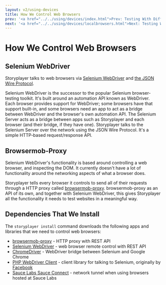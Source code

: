 ```yaml
---
layout: v2/using-devices
title: How We Control Web Browsers
prev: '<a href="../../using/devices/index.html">Prev: Testing With Different Devices</a>'
next: '<a href="../../using/devices/localbrowsers.html">Next: Testing With Locally Running Web Browsers</a>'
---
```


# How We Control Web Browsers

## Selenium WebDriver

Storyplayer talks to web browsers via [Selenium WebDriver](http://docs.seleniumhq.org) and [the JSON Wire Protocol](https://code.google.com/p/selenium/wiki/JsonWireProtocol).

Selenium WebDriver is the successor to the popular Selenium browser-testing toolkit.  It's built around an automation API known as WebDriver.  Each browser provides support for WebDriver; some browsers have that support built-in, and some browsers need an app to act as a bridge between WebDriver and the browser's own automation API.  The Selenium Server acts as a bridge between apps such as Storyplayer and each browser (and their bridge, if they have one).  Storyplayer talks to the Selenium Server over the network using the JSON Wire Protocol.  It's a simple HTTP-based request/response API.

## Browsermob-Proxy

Selenium WebDriver's functionality is based around controlling a web browser, and inspecting the DOM.  It currently doesn't have a lot of functionality around the networking aspects of what a browser does.

Storyplayer tells every browser it controls to send all of their requests through a HTTP proxy called [browsermob-proxy](https://github.com/webmetrics/browsermob-proxy).  browsermob-proxy as an API of its own, and together with Selenium WebDriver, this gives Storyplayer all the functionality it needs to test websites in a meaningful way.

## Dependencies That We Install

The `storyplayer install` command downloads the following apps and libraries that we need to control web browsers:

* [browsermob-proxy](https://github.com/webmetrics/browsermob-proxy) - HTTP proxy with REST API
* [Selenium WebDriver](http://docs.seleniumhq.org/) - web browser remote control with REST API
* [ChromeDriver](https://code.google.com/p/selenium/wiki/ChromeDriver) - WebDriver bridge between Selenium and Google Chrome
* [PHP WebDriver Client](https://github.com/datasift/php_webdriver) - client library for talking to Selenium, originally by [Facebook](http://facebook.com)
* [Sauce Labs Sauce Connect](http://saucelabs.com) - network tunnel when using browsers hosted at Sauce Labs

